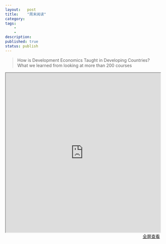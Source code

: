 ```yaml
---
layout:   post
title:    "周末阅读"
category:  
tags:     
    -  
    -   
description: 
published: true
status: publish
---
```

 
> How is Development Economics Taught in Developing Countries? What we learned from looking at more than 200 courses
 
<iframe src="http://blogs.worldbank.org/impactevaluations/how-development-economics-taught-developing-countries-what-we-learned-looking-more-200-courses" style="width:100%; height:520px;">
</iframe>
 
<p style="margin-top: 0px; text-align:right;">
<a target="_blank" 
href="http://blogs.worldbank.org/impactevaluations/how-development-economics-taught-developing-countries-what-we-learned-looking-more-200-courses">
  全屏查看
</a>
</p>
 
 
 
